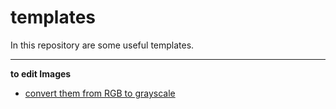 # templates

In this repository are some useful templates.
***

**to edit Images**
  - [convert them from RGB to grayscale](https://github.com/gitkatrin/templates/blob/master/rgb2grayscale.py)
